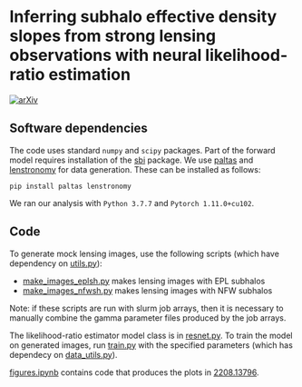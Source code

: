 # Inferring subhalo effective density slopes from strong lensing observations with neural likelihood-ratio estimation
[![arXiv](https://img.shields.io/badge/arXiv-2208.13796%20-green.svg)](https://arxiv.org/abs/2208.13796)

## Software dependencies
The code uses standard `numpy` and `scipy` packages. Part of the forward model requires installation of the [sbi](https://github.com/mackelab/sbi) package. We use [paltas](https://github.com/swagnercarena/paltas) and [lenstronomy](https://github.com/lenstronomy/lenstronomy) for data generation. These can be installed as follows: 

```
pip install paltas lenstronomy 
```
We ran our analysis with `Python 3.7.7` and `Pytorch 1.11.0+cu102`. 


## Code 
To generate mock lensing images, use the following scripts (which have dependency on [utils.py](utils.py)): 
- [make_images_eplsh.py](make_images_eplsh.py) makes lensing images with EPL subhalos
- [make_images_nfwsh.py](make_images_nfwsh.py) makes lensing images with NFW subhalos

Note: if these scripts are run with slurm job arrays, then it is necessary to manually combine the gamma parameter files produced by the job arrays.

The likelihood-ratio estimator model class is in [resnet.py](resnet.py). To train the model on generated images, run [train.py](train.py) with the specified parameters (which has dependecy on [data_utils.py](data_utils.py)). 

[figures.ipynb](figures.ipynb) contains code that produces the plots in [2208.13796](https://arxiv.org/abs/2208.13796). 
